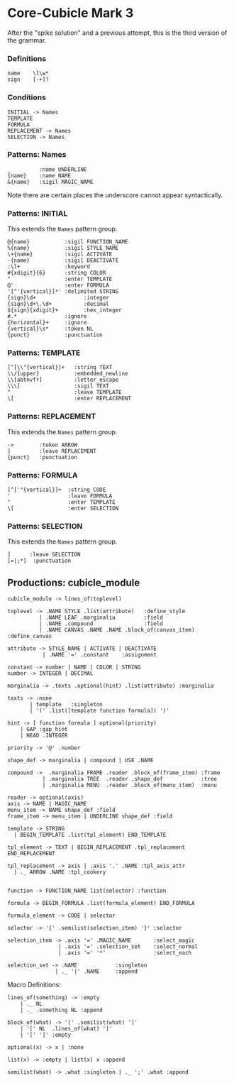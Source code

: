 # Core-Cubicle Mark 3

After the "spike solution" and a previous attempt, this is the third version of the grammar.

### Definitions
```
name    \l\w*
sign    [-+]?
```

### Conditions
```
INITIAL -> Names
TEMPLATE
FORMULA
REPLACEMENT -> Names
SELECTION -> Names
```

### Patterns: Names
```
_         :name UNDERLINE
{name}    :name NAME
&{name}   :sigil MAGIC_NAME
```
Note there are certain places the underscore cannot appear syntactically.
### Patterns: INITIAL
This extends the `Names` pattern group.
```
@{name}           :sigil FUNCTION_NAME
%{name}           :sigil STYLE_NAME
\+{name}          :sigil ACTIVATE
-{name}           :sigil DEACTIVATE
:\l+              :keyword
#{xdigit}{6}      :string COLOR
"                 :enter TEMPLATE
@'                :enter FORMULA
'[^'{vertical}]*' :delimited STRING
{sign}\d+               :integer
{sign}\d+\.\d+          :decimal
${sign}{xdigit}+        :hex_integer
#.*               :ignore
{horizontal}+     :ignore
{vertical}\s*     :token NL
{punct}           :punctuation
```
### Patterns: TEMPLATE
```
[^[\\"{vertical}]+   :string TEXT
\\/{upper}           :embedded_newline
\\[abtnvfr]          :letter_escape
\\\[                 :sigil TEXT
"                    :leave TEMPLATE
\[                   :enter REPLACEMENT
```
### Patterns: REPLACEMENT
This extends the `Names` pattern group.
```
->        :token ARROW
]         :leave REPLACEMENT
{punct}   :punctuation
```
### Patterns: FORMULA
```
[^['"{vertical}]+  :string CODE
'                  :leave FORMULA
"                  :enter TEMPLATE
\[                 :enter SELECTION
```
### Patterns: SELECTION
This extends the `Names` pattern group.
```
]      :leave SELECTION
[=|;*]  :punctuation
```

## Productions: cubicle_module
```
cubicle_module -> lines_of(toplevel)

toplevel -> .NAME STYLE .list(attribute)   :define_style
          | .NAME LEAF .marginalia         :field
          | .NAME .compound                :field
          | .NAME CANVAS .NAME .NAME .block_of(canvas_item) :define_canvas

attribute -> STYLE_NAME | ACTIVATE | DEACTIVATE
           | .NAME '=' .constant    :assignment

constant -> number | NAME | COLOR | STRING
number -> INTEGER | DECIMAL

marginalia -> .texts .optional(hint) .list(attribute) :marginalia

texts -> :none
       | template   :singleton
       | '(' .list([template function formula]) ')'

hint -> [ function formula ] optional(priority)
    | GAP :gap_hint
    | HEAD .INTEGER

priority -> '@' .number

shape_def -> marginalia | compound | USE .NAME

compound ->  .marginalia FRAME .reader .block_of(frame_item) :frame
           | .marginalia TREE  .reader .shape_def            :tree
           | .marginalia MENU  .reader .block_of(menu_item)  :menu

reader -> optional(axis)
axis -> NAME | MAGIC_NAME
menu_item -> NAME shape_def :field
frame_item -> menu_item | UNDERLINE shape_def :field

template -> STRING
  | BEGIN_TEMPLATE .list(tpl_element) END_TEMPLATE

tpl_element -> TEXT | BEGIN_REPLACEMENT .tpl_replacement END_REPLACEMENT

tpl_replacement -> axis | .axis '.' .NAME :tpl_axis_attr
  | ._ ARROW .NAME :tpl_cookery


function -> FUNCTION_NAME list(selector) :function

formula -> BEGIN_FORMULA .list(formula_element) END_FORMULA

formula_element -> CODE | selector

selector -> '{' .semilist(selection_item) '}' :selector

selection_item -> .axis '=' .MAGIC_NAME       :select_magic
                | .axis '=' .selection_set    :select_normal
                | .axis '=' '*'               :select_each

selection_set -> .NAME            :singleton
               | ._ '|' .NAME     :append

``` 
Macro Definitions:
```
lines_of(something) -> :empty
    | ._ NL
    | ._ .something NL :append

block_of(what) -> '[' .semilist(what) ']'
	| '[' NL  .lines_of(what) ']'
	| '[' ']' :empty

optional(x) -> x | :none

list(x) -> :empty | list(x) x :append

semilist(what) -> .what :singleton | ._ ';' .what :append
```

